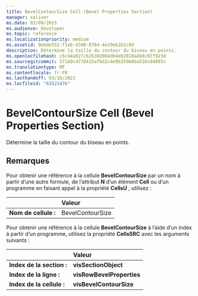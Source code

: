 ```yaml
---
title: BevelContourSize Cell (Bevel Properties Section)
manager: soliver
ms.date: 03/09/2015
ms.audience: Developer
ms.topic: reference
ms.localizationpriority: medium
ms.assetid: 0ebde552-f1e6-43d0-8704-4e29eb2b1c9d
description: Détermine la taille du contour du biseau en points.
ms.openlocfilehash: c5c44a827c62b302064db4eb2818a4b8c07f923d
ms.sourcegitcommit: 571b0c4770415afb62c4e9b35960ba51bc94893c
ms.translationtype: MT
ms.contentlocale: fr-FR
ms.lasthandoff: 03/16/2022
ms.locfileid: "63521476"
---
```

# <a name="bevelcontoursize-cell-bevel-properties-section"></a>BevelContourSize Cell (Bevel Properties Section)

Détermine la taille du contour du biseau en points. 
  
## <a name="remarks"></a>Remarques

Pour obtenir une référence à la cellule **BevelContourSize** par un nom à partir d’une autre formule, de l’attribut **N** d’un élément **Cell** ou d’un programme en faisant appel à la propriété **CellsU** , utilisez : 
  
||Valeur |
|:-----|:-----|
| **Nom de cellule :**  <br/> | BevelContourSize  <br/> |
   
Pour obtenir une référence à la cellule **BevelContourSize** à l’aide d’un index à partir d’un programme, utilisez la propriété **CellsSRC** avec les arguments suivants : 
  
||Valeur |
|:-----|:-----|
| **Index de la section :**  <br/> |**visSectionObject** <br/> |
| **Index de la ligne :**  <br/> |**visRowBevelProperties** <br/> |
| **Index de la cellule :**  <br/> |**visBevelContourSize** <br/> |
   

